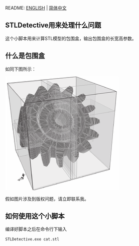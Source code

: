 README: [ENGLISH](https://github.com/alexwoo1900/stldetective/blob/master/README.md) | [简体中文](https://github.com/alexwoo1900/stldetective/blob/master/README_CN.md)

## STLDetective用来处理什么问题
这个小脚本用来计算STL模型的包围盒，输出包围盒的长宽高参数。

## 什么是包围盒
如同下图所示：

![bounding-box-sample](https://raw.githubusercontent.com/alexwoo1900/stldetective/master/docs/assets/bounding-box-sample.png)

假如图片涉及到版权问题，请立即联系我。

## 如何使用这个小脚本
编译好脚本之后在命令行下输入
```bash
STLDetective.exe cat.stl
```